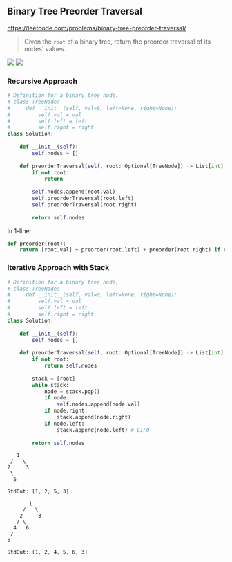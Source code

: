 ## Binary Tree Preorder Traversal
https://leetcode.com/problems/binary-tree-preorder-traversal/
> Given the `root` of a binary tree, return the preorder traversal of its nodes' values.

<img src="https://leetcode.com/problems/binary-tree-preorder-traversal/Figures/145_transverse.png" />

<img src="https://miro.medium.com/max/640/0*PaTE01wN4ToA40Co.gif" />

### Recursive Approach

```python
# Definition for a binary tree node.
# class TreeNode:
#     def __init__(self, val=0, left=None, right=None):
#         self.val = val
#         self.left = left
#         self.right = right
class Solution:
    
    def __init__(self):
        self.nodes = []
    
    def preorderTraversal(self, root: Optional[TreeNode]) -> List[int]:
        if not root:
            return
        
        self.nodes.append(root.val)
        self.preorderTraversal(root.left)
        self.preorderTraversal(root.right)
        
        return self.nodes
```
In 1-line:
```python
def preorder(root):
    return [root.val] + preorder(root.left) + preorder(root.right) if root else []
```

### Iterative Approach with Stack
```python
# Definition for a binary tree node.
# class TreeNode:
#     def __init__(self, val=0, left=None, right=None):
#         self.val = val
#         self.left = left
#         self.right = right
class Solution:
    
    def __init__(self):
        self.nodes = []
    
    def preorderTraversal(self, root: Optional[TreeNode]) -> List[int]:
        if not root:
            return self.nodes
        
        stack = [root]
        while stack:
            node = stack.pop()
            if node:
                self.nodes.append(node.val)
            if node.right:
                stack.append(node.right)
            if node.left:
                stack.append(node.left) # LIFO
        
        return self.nodes
```

```
   1
 /   \
2     3
 \
  5
  
StdOut: [1, 2, 5, 3]
```

```
       1
     /   \
    2     3
   / \
  4   6
 /
5
  
StdOut: [1, 2, 4, 5, 6, 3]
```
